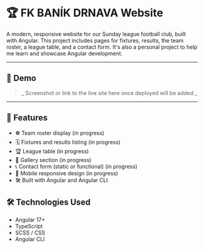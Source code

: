 # 🏆 FK BANÍK DRNAVA Website

A modern, responsive website for our Sunday league football club, built with Angular. This project includes pages for fixtures, results, the team roster, a league table, and a contact form. It's also a personal project to help me learn and showcase Angular development.

---

## 📸 Demo

> _ Screenshot or link to the live site here once deployed will be added._

---

## 🚀 Features

- ⚽ Team roster display (in progress)
- 🗓️ Fixtures and results listing (in progress)
- 🏆 League table (in progress)
- 📸 Gallery section (in progress)
- 📞 Contact form (static or functional) (in progress)
- 📱 Mobile responsive design (in progress)
- 🛠️ Built with Angular and Angular CLI


## 🛠️ Technologies Used

- Angular 17+
- TypeScript
- SCSS / CSS
- Angular CLI
